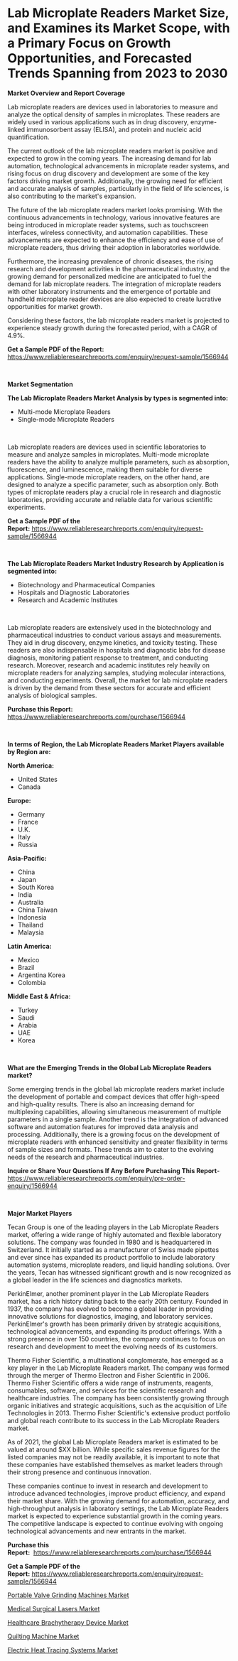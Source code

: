 <p><h1>Lab Microplate Readers Market Size, and Examines its Market Scope, with a Primary Focus on Growth Opportunities, and Forecasted Trends Spanning from 2023 to 2030</h1></p><p><strong>Market Overview and Report Coverage</strong></p>
<p><p>Lab microplate readers are devices used in laboratories to measure and analyze the optical density of samples in microplates. These readers are widely used in various applications such as in drug discovery, enzyme-linked immunosorbent assay (ELISA), and protein and nucleic acid quantification.</p><p>The current outlook of the lab microplate readers market is positive and expected to grow in the coming years. The increasing demand for lab automation, technological advancements in microplate reader systems, and rising focus on drug discovery and development are some of the key factors driving market growth. Additionally, the growing need for efficient and accurate analysis of samples, particularly in the field of life sciences, is also contributing to the market's expansion.</p><p>The future of the lab microplate readers market looks promising. With the continuous advancements in technology, various innovative features are being introduced in microplate reader systems, such as touchscreen interfaces, wireless connectivity, and automation capabilities. These advancements are expected to enhance the efficiency and ease of use of microplate readers, thus driving their adoption in laboratories worldwide.</p><p>Furthermore, the increasing prevalence of chronic diseases, the rising research and development activities in the pharmaceutical industry, and the growing demand for personalized medicine are anticipated to fuel the demand for lab microplate readers. The integration of microplate readers with other laboratory instruments and the emergence of portable and handheld microplate reader devices are also expected to create lucrative opportunities for market growth.</p><p>Considering these factors, the lab microplate readers market is projected to experience steady growth during the forecasted period, with a CAGR of 4.9%.</p></p>
<p><strong>Get a Sample PDF of the Report:</strong> <a href="https://www.reliableresearchreports.com/enquiry/request-sample/1566944">https://www.reliableresearchreports.com/enquiry/request-sample/1566944</a></p>
<p>&nbsp;</p>
<p><strong>Market Segmentation</strong></p>
<p><strong>The Lab Microplate Readers Market Analysis by types is segmented into:</strong></p>
<p><ul><li>Multi-mode Microplate Readers</li><li>Single-mode Microplate Readers</li></ul></p>
<p>&nbsp;</p>
<p><p>Lab microplate readers are devices used in scientific laboratories to measure and analyze samples in microplates. Multi-mode microplate readers have the ability to analyze multiple parameters, such as absorption, fluorescence, and luminescence, making them suitable for diverse applications. Single-mode microplate readers, on the other hand, are designed to analyze a specific parameter, such as absorption only. Both types of microplate readers play a crucial role in research and diagnostic laboratories, providing accurate and reliable data for various scientific experiments.</p></p>
<p><strong>Get a Sample PDF of the Report:</strong>&nbsp;<a href="https://www.reliableresearchreports.com/enquiry/request-sample/1566944">https://www.reliableresearchreports.com/enquiry/request-sample/1566944</a></p>
<p>&nbsp;</p>
<p><strong>The Lab Microplate Readers Market Industry Research by Application is segmented into:</strong></p>
<p><ul><li>Biotechnology and Pharmaceutical Companies</li><li>Hospitals and Diagnostic Laboratories</li><li>Research and Academic Institutes</li></ul></p>
<p>&nbsp;</p>
<p><p>Lab microplate readers are extensively used in the biotechnology and pharmaceutical industries to conduct various assays and measurements. They aid in drug discovery, enzyme kinetics, and toxicity testing. These readers are also indispensable in hospitals and diagnostic labs for disease diagnosis, monitoring patient response to treatment, and conducting research. Moreover, research and academic institutes rely heavily on microplate readers for analyzing samples, studying molecular interactions, and conducting experiments. Overall, the market for lab microplate readers is driven by the demand from these sectors for accurate and efficient analysis of biological samples.</p></p>
<p><strong>Purchase this Report:</strong>&nbsp; <a href="https://www.reliableresearchreports.com/purchase/1566944">https://www.reliableresearchreports.com/purchase/1566944</a></p>
<p>&nbsp;</p>
<p><strong>In terms of Region, the Lab Microplate Readers Market Players available by Region are:</strong></p>
<p>
    <p> <strong> North America: </strong>
        <ul>
            <li>United States</li>
            <li>Canada</li>
        </ul>
        </p> 
    <p> <strong> Europe: </strong>
        <ul>
            <li>Germany</li>
            <li>France</li>
            <li>U.K.</li>
            <li>Italy</li>
            <li>Russia</li>
        </ul>
        </p> 
    <p> <strong> Asia-Pacific: </strong>
        <ul>
            <li>China</li>
            <li>Japan</li>
            <li>South Korea</li>
            <li>India</li>
            <li>Australia</li>
            <li>China Taiwan</li>
            <li>Indonesia</li>
            <li>Thailand</li>
            <li>Malaysia</li>
        </ul>
        </p> 
    <p> <strong> Latin America: </strong>
        <ul>
            <li>Mexico</li>
            <li>Brazil</li>
            <li>Argentina Korea</li>
            <li>Colombia</li>
        </ul>
        </p> 
    <p> <strong> Middle East & Africa: </strong>
        <ul>
            <li>Turkey</li>
            <li>Saudi</li>
            <li>Arabia</li>
            <li>UAE</li>
            <li>Korea</li>
        </ul>
    </p>
    </p>
<p>&nbsp;</p>
<p><strong>What are the Emerging Trends in the Global Lab Microplate Readers market?</strong></p>
<p><p>Some emerging trends in the global lab microplate readers market include the development of portable and compact devices that offer high-speed and high-quality results. There is also an increasing demand for multiplexing capabilities, allowing simultaneous measurement of multiple parameters in a single sample. Another trend is the integration of advanced software and automation features for improved data analysis and processing. Additionally, there is a growing focus on the development of microplate readers with enhanced sensitivity and greater flexibility in terms of sample sizes and formats. These trends aim to cater to the evolving needs of the research and pharmaceutical industries.</p></p>
<p><strong>Inquire or Share Your Questions If Any Before Purchasing This Report</strong>- <a href="https://www.reliableresearchreports.com/enquiry/pre-order-enquiry/1566944">https://www.reliableresearchreports.com/enquiry/pre-order-enquiry/1566944</a></p>
<p>&nbsp;</p>
<p><strong>Major Market Players</strong></p>
<p><p>Tecan Group is one of the leading players in the Lab Microplate Readers market, offering a wide range of highly automated and flexible laboratory solutions. The company was founded in 1980 and is headquartered in Switzerland. It initially started as a manufacturer of Swiss made pipettes and ever since has expanded its product portfolio to include laboratory automation systems, microplate readers, and liquid handling solutions. Over the years, Tecan has witnessed significant growth and is now recognized as a global leader in the life sciences and diagnostics markets.</p><p>PerkinElmer, another prominent player in the Lab Microplate Readers market, has a rich history dating back to the early 20th century. Founded in 1937, the company has evolved to become a global leader in providing innovative solutions for diagnostics, imaging, and laboratory services. PerkinElmer's growth has been primarily driven by strategic acquisitions, technological advancements, and expanding its product offerings. With a strong presence in over 150 countries, the company continues to focus on research and development to meet the evolving needs of its customers.</p><p>Thermo Fisher Scientific, a multinational conglomerate, has emerged as a key player in the Lab Microplate Readers market. The company was formed through the merger of Thermo Electron and Fisher Scientific in 2006. Thermo Fisher Scientific offers a wide range of instruments, reagents, consumables, software, and services for the scientific research and healthcare industries. The company has been consistently growing through organic initiatives and strategic acquisitions, such as the acquisition of Life Technologies in 2013. Thermo Fisher Scientific's extensive product portfolio and global reach contribute to its success in the Lab Microplate Readers market.</p><p>As of 2021, the global Lab Microplate Readers market is estimated to be valued at around $XX billion. While specific sales revenue figures for the listed companies may not be readily available, it is important to note that these companies have established themselves as market leaders through their strong presence and continuous innovation.</p><p>These companies continue to invest in research and development to introduce advanced technologies, improve product efficiency, and expand their market share. With the growing demand for automation, accuracy, and high-throughput analysis in laboratory settings, the Lab Microplate Readers market is expected to experience substantial growth in the coming years. The competitive landscape is expected to continue evolving with ongoing technological advancements and new entrants in the market.</p></p>
<p><strong>Purchase this Report:</strong>&nbsp;&nbsp;<a href="https://www.reliableresearchreports.com/purchase/1566944">https://www.reliableresearchreports.com/purchase/1566944</a></p>
<p></p>
<p><strong>Get a Sample PDF of the Report:</strong>&nbsp;<a href="https://www.reliableresearchreports.com/enquiry/request-sample/1566944">https://www.reliableresearchreports.com/enquiry/request-sample/1566944</a></p>
<p><p><a href="https://www.linkedin.com/pulse/portable-valve-grinding-machines-market-size-2023-2030-djxle/">Portable Valve Grinding Machines Market</a></p><p><a href="https://github.com/sofyaavrova/Market-Research-Report-List-1/blob/main/medical-surgical-lasers-market.md">Medical Surgical Lasers Market</a></p><p><a href="https://github.com/merzlyukov93/Market-Research-Report-List-1/blob/main/healthcare-brachytherapy-device-market.md">Healthcare Brachytherapy Device Market</a></p><p><a href="https://www.linkedin.com/pulse/quilting-machine-market-size-growth-forecast-from-2023-2030-ntole/">Quilting Machine Market</a></p><p><a href="https://medium.com/@primeyash92/electric-heat-tracing-systems-market-size-growth-forecast-2023-2030-0cd5f83a6006">Electric Heat Tracing Systems Market</a></p></p>